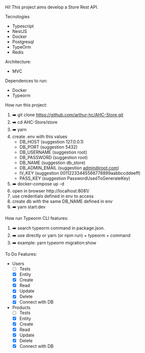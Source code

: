Hi! This project aims develop a Store Rest API.

Tecnologies

- Typescript
- NestJS
- Docker
- Postgresql
- TypeOrm
- Redis

Architecture:
-  MVC

Dependences to run:

- Docker
- Typeorm

How run this project:

1. ➡️ git clone https://github.com/arthur-hc/AHC-Store.git
2. ➡️ cd AHC-Store/store
3. ➡️ yarn
4. create .env with this values
   - DB_HOST (suggestion 127.0.0.1)
   - DB_PORT (suggestion 5432)
   - DB_USERNAME (suggestion root)
   - DB_PASSWORD (suggestion root)
   - DB_NAME (suggestion db_store)
   - DB_ADMIN_EMAIL (suggestion admin@root.com)
   - IV_KEY (suggestion 00112233445566778899aabbccddeeff)
   - PASS_KEY (suggestion PasswordUsedToGenerateKey)
5. ➡️ docker-compose up -d
6. open in browser http://localhost:8081/
7. use credentials defined in env to access
8. create db with the same DB_NAME defined in env
9. ➡️ yarn start:dev

How run Typeorm CLI features:

1. ➡️ search typeorm command in package.json.
2. ➡️ use directly or yarn (or npm run) + typeorm + command
3. ➡️ example: yarn typeorm migration:show

To Do Features:

- Users
  - [ ] Tests
  - [x] Entity
  - [x] Create
  - [x] Read
  - [x] Update
  - [x] Delete
  - [x] Connect with DB
- Products
  - [ ] Tests
  - [x] Entity
  - [x] Create
  - [x] Read
  - [x] Update
  - [x] Delete
  - [x] Connect with DB
